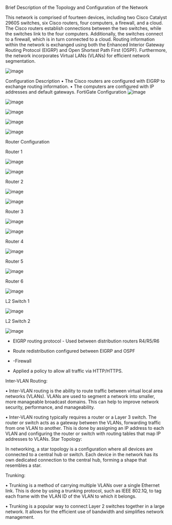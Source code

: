 Brief Description of the Topology and Configuration of the Network 

This network is comprised of fourteen devices, including two Cisco Catalyst 
2960S switches, six Cisco routers, four computers, a firewall, and a cloud. The 
Cisco routers establish connections between the two switches, while the switches 
link to the four computers. Additionally, the switches connect to a firewall, which 
is in turn connected to a cloud. Routing information within the network is 
exchanged using both the Enhanced Interior Gateway Routing Protocol (EIGRP) 
and Open Shortest Path First (OSPF). Furthermore, the network incorporates 
Virtual LANs (VLANs) for efficient network segmentation. 

![image](https://github.com/user-attachments/assets/9081f8c2-6bc4-42af-8467-d21c03eaf50c)


Configuration Description 
• The Cisco routers are configured with EIGRP to exchange routing 
information. 
• The computers are configured with IP addresses and default gateways.
FortiGate Configuration
![image](https://github.com/user-attachments/assets/5df8a6f8-9ae5-4fdb-8ff9-5000a347d4e2)

![image](https://github.com/user-attachments/assets/857a5f98-087b-4705-b155-15e277847a76)

![image](https://github.com/user-attachments/assets/774b14fa-7c0d-426f-8027-30fb75ce5381)

![image](https://github.com/user-attachments/assets/ffcc0cee-3497-4f60-ab1d-80d1dffea452)

![image](https://github.com/user-attachments/assets/98c9485a-285e-4769-b320-478e4108faea)

Router Configuration

Router 1

![image](https://github.com/user-attachments/assets/f5078153-c6b7-4691-af91-857972b3b7b1)

![image](https://github.com/user-attachments/assets/2b7ef382-9843-483b-a411-3550690a3de3)

Router 2

![image](https://github.com/user-attachments/assets/d88b89b5-424c-484a-abad-a06156539a43)

![image](https://github.com/user-attachments/assets/7097897e-1908-42fe-aaf0-3a3eec705287)

Router 3

![image](https://github.com/user-attachments/assets/8a92076e-d3a1-4b8c-a049-411425a9344a)

![image](https://github.com/user-attachments/assets/6083cfff-5060-416c-954f-f8b9ec76637f)

Router 4

![image](https://github.com/user-attachments/assets/29285ac6-781f-4f60-a418-59bc18171e1d)

Router 5 

![image](https://github.com/user-attachments/assets/1716ef8b-78e7-46ad-92e4-c1fff4570c83)

Router 6

![image](https://github.com/user-attachments/assets/5df2777d-a7b0-409f-90b2-bfa75bb454fa)

L2 Switch 1 

![image](https://github.com/user-attachments/assets/be4d1736-ad40-4b7b-bb86-61fb6502421b)

L2 Switch 2

![image](https://github.com/user-attachments/assets/76c8a1a5-4742-481a-a3ed-fa6a0040e101)

- EIGRP routing protocol - Used between distribution routers R4/R5/R6
  
-  Route redistribution configured between EIGRP and OSPF

-  -Firewall 
- Applied a policy to allow all traffic via HTTP/HTTPS.
   
Inter-VLAN Routing: 

• Inter-VLAN routing is the ability to route traffic between virtual local area 
networks (VLANs). VLANs are used to segment a network into smaller, 
more manageable broadcast domains. This can help to improve network 
security, performance, and manageability. 

• Inter-VLAN routing typically requires a router or a Layer 3 switch. The 
router or switch acts as a gateway between the VLANs, forwarding traffic 
from one VLAN to another. This is done by assigning an IP address to 
each VLAN and configuring the router or switch with routing tables that 
map IP addresses to VLANs. 
Star Topology: 

In networking, a star topology is a configuration where all devices are connected 
to a central hub or switch. Each device in the network has its own dedicated 
connection to the central hub, forming a shape that resembles a star. 


Trunking: 

• Trunking is a method of carrying multiple VLANs over a single Ethernet 
link. This is done by using a trunking protocol, such as IEEE 802.1Q, to 
tag each frame with the VLAN ID of the VLAN to which it belongs. 


• Trunking is a popular way to connect Layer 2 switches together in a large 
network. It allows for the efficient use of bandwidth and simplifies network 
management.








